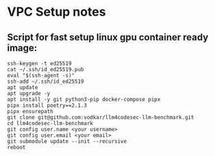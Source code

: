 # VPC Setup notes

## Script for fast setup linux gpu container ready image:

```shell
ssh-keygen -t ed25519
cat ~/.ssh/id_ed25519.pub 
eval "$(ssh-agent -s)"
ssh-add ~/.ssh/id_ed25519
apt update
apt upgrade -y
apt install -y git python3-pip docker-compose pipx
pipx install poetry==2.1.3
pipx ensurepath
git clone git@github.com:vodkar/llm4codesec-llm-benchmark.git
cd llm4codesec-llm-benchmark
git config user.name <your username>
git config user.email <your email>
git submodule update --init --recursive
reboot
```
